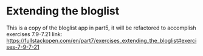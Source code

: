 # Extending the bloglist

This is a copy of the bloglist app in part5, it will be refactored to accomplish exercises 7.9-7.21
link: https://fullstackopen.com/en/part7/exercises_extending_the_bloglist#exercises-7-9-7-21
